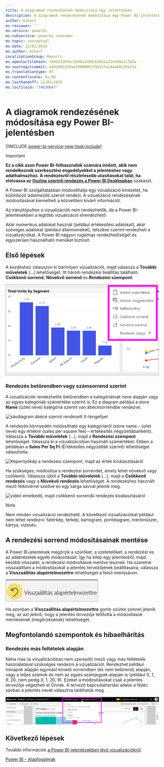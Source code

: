 ```yaml
---
title: A diagramok rendezésének módosítása egy jelentésben
description: A diagramok rendezésének módosítása egy Power BI-jelentésben
author: mihart
ms.reviewer: ''
ms.service: powerbi
ms.subservice: powerbi-consumer
ms.topic: conceptual
ms.date: 12/01/2019
ms.author: mihart
LocalizationGroup: Reports
ms.openlocfilehash: fdd43320fec2b96aa708cb5bb1a21e269a117d2a
ms.sourcegitcommit: e492895259aa39960063f9b337a144a60c20125a
ms.translationtype: HT
ms.contentlocale: hu-HU
ms.lasthandoff: 12/05/2019
ms.locfileid: "74830647"
---
```

# <a name="change-how-a-chart-is-sorted-in-a-power-bi-report"></a>A diagramok rendezésének módosítása egy Power BI-jelentésben

[!INCLUDE [power-bi-service-new-look-include](../includes/power-bi-service-new-look-include.md)]


> [!IMPORTANT]
> **Ez a cikk azon Power BI-felhasználók számára íródott, akik nem rendelkeznek szerkesztési engedélyekkel a jelentéshez vagy adathalmazhoz. A rendezésről részletesebb utasításokat talál, ha elolvassa az [Oszlop szerinti rendezés a Power BI Desktopban](../desktop-sort-by-column.md)** szakaszt.

A Power BI szolgáltatásban módosíthatja egy vizualizáció kinézetét, ha különböző adatmezők szerint rendezi. A vizualizáció rendezésének módosításával kiemelheti a közvetíteni kívánt információt.

Az irányítópulton a vizualizációk nem rendezhetők, de a Power BI-jelentésekben a legtöbb vizualizáció elrendezhető 

Akár numerikus adatokat használ (például értékesítési adatokat), akár szöveges adatokat (például államneveket), tetszése szerint rendezheti a vizualizációkat. A Power BI nagyon rugalmas rendezhetőséget és egyszerűen használható menüket biztosít. 

## <a name="get-started"></a>Első lépések

A kezdéshez válasszon ki bármilyen vizualizációt, majd válassza a **További műveletek** (...) lehetőséget.  Itt három rendezési beállítás található: **Csökkenő sorrend**, **Növekvő sorrend** és **Rendezési szempont**. 
    

![sávdiagram ábécé szerint rendezett X-tengellyel](media/end-user-change-sort/power-bi-more-actions.png)

### <a name="sort-alphabetically-or-numerically"></a>Rendezés betűrendben vagy számsorrend szerint

A vizualizációk rendezhetők betűrendben a kategóriáinak neve alapján vagy az egyes kategóriák számértéke szerint is. Ez a diagram például a store  **Name** (üzlet neve) kategória szerint van ábécésorrendbe rendezve.

![sávdiagram ábécé szerint rendezett X-tengellyel](media/end-user-change-sort/powerbi-sort-category.png)

A rendezés könnyedén módosítható egy kategóriáról (store name – üzlet neve) egy értékre (sales per square feet – értékesítés négyzetlábanként). Válassza a **További műveletek** (...), majd a **Rendezési szempont** lehetőséget. Válassza ki a vizualizációban használt számértéket.  Ebben a példában a **Sales Per Sq Ft** (Értékesítés négyzetláb szerint) lehetőséget választotta.

![Képernyőkép a rendezési szempont, majd az érték kiválasztásáról](media/end-user-change-sort/power-bi-sort-value.png)

Ha szükséges, módosítsa a rendezési sorrendet, amely lehet növekvő vagy csökkenő.  Válassza újból a **További műveletek** (...), majd a **Csökkenő rendezés** vagy a **Növekvő rendezés** lehetőséget. A rendezéshez használt mező félkövérrel szedve és egy sárga sávval jelenik meg.

   ![videó emelkedő, majd csökkenő sorrendű rendezés kiválasztásáról](media/end-user-change-sort/sort.gif)

> [!NOTE]
> Nem minden vizualizáció rendezhető. A következő vizualizációkat például nem lehet rendezni: fatérkép, térkép, kartogram, pontdiagram, mérőműszer, kártya, vízesés.

## <a name="saving-changes-you-make-to-sort-order"></a>A rendezési sorrend módosításainak mentése
A Power BI-jelentések megőrzik a szűrőket, a szeletelőket, a rendezést és az adatnézetek egyéb módosításait. Így ha kilép egy jelentésből, majd később visszatér, a rendezési módosítások mentve lesznek.  Ha szeretné visszaállítani a módosításokat a jelentés tervezőjének beállításaira, válassza a **Visszaállítás alapértelmezettre** lehetőséget a felső menüsávon. 

![megőrzött rendezés](media/end-user-change-sort/power-bi-reset.png)

Ha azonban a **Visszaállítás alapértelmezettre** gomb szürke színnel jelenik meg, az azt jelenti, hogy a jelentés *tervezője* letiltotta a módosítások mentésének (megőrzésének) lehetőségét.

<a name="other"></a>
## <a name="considerations-and-troubleshooting"></a>Megfontolandó szempontok és hibaelhárítás

### <a name="sorting-using-other-criteria"></a>Rendezés más feltételek alapján
Néha más (a vizualizációban nem szereplő) mező vagy más feltételek használatával szükséges rendezni a vizualizációt.  Rendezhet például hónapok alapján egymást követő sorrendben (és nem betűrend) alapján, vagy a teljes számok és nem az egyes számjegyek alapján is (például 0, 1, 9, 20, nem pedig 0, 1, 20, 9).  Ezeket a módosításokat csak a jelentés tervezője végezheti el Önnek. A *tervező* kapcsolattartási adatai a fejléc sávban a jelentés nevét választva találhatók meg.

![A kapcsolattartási adatokat megjelenítő legördülő lista](media/end-user-change-sort/power-bi-contact.png)

## <a name="next-steps"></a>Következő lépések
További információk [a Power BI-jelentésekben lévő vizualizációkról](end-user-visualizations.md).

[Power BI – Alapfogalmak](end-user-basic-concepts.md)
